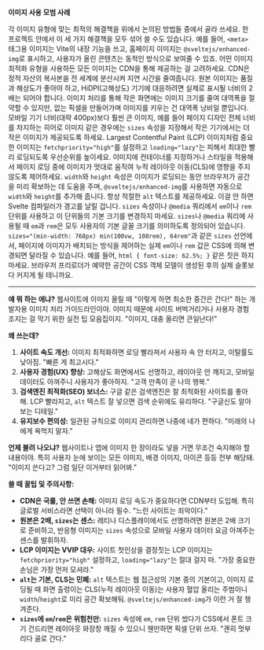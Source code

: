 **이미지 사용 모범 사례**

각 이미지 유형에 맞는 최적의 해결책을 위에서 논의된 방법들 중에서 골라 쓰세요. 한 프로젝트 안에서 이 세 가지 해결책을 모두 섞어 쓸 수도 있습니다. 예를 들어, `<meta>` 태그용 이미지는 Vite의 내장 기능을 쓰고, 홈페이지 이미지는 `@sveltejs/enhanced-img`로 표시하고, 사용자가 올린 콘텐츠는 동적인 방식으로 보여줄 수 있죠.
어떤 이미지 최적화 유형을 사용하든 모든 이미지는 CDN을 통해 제공하는 걸 고려하세요. CDN은 정적 자산의 복사본을 전 세계에 분산시켜 지연 시간을 줄여줍니다.
원본 이미지는 품질과 해상도가 좋아야 하고, HiDPI(고해상도) 기기에 대응하려면 실제로 표시될 너비의 2배는 되어야 합니다. 이미지 처리를 통해 작은 화면에는 이미지 크기를 줄여 대역폭을 절약할 수 있지만, 없는 픽셀을 만들어가며 이미지를 키우는 건 대역폭 낭비일 뿐입니다.
모바일 기기 너비(대략 400px)보다 훨씬 큰 이미지, 예를 들어 페이지 디자인 전체 너비를 차지하는 히어로 이미지 같은 경우에는 `sizes` 속성을 지정해서 작은 기기에서는 더 작은 이미지가 제공되도록 하세요.
Largest Contentful Paint (LCP) 이미지처럼 중요한 이미지는 `fetchpriority="high"`를 설정하고 `loading="lazy"`는 피해서 최대한 빨리 로딩되도록 우선순위를 높이세요.
이미지에 컨테이너를 지정하거나 스타일을 적용해서 페이지 로딩 중에 이미지가 멋대로 움직여 누적 레이아웃 이동(CLS)에 영향을 주지 않도록 제어하세요. `width`와 `height` 속성은 이미지가 로딩되는 동안 브라우저가 공간을 미리 확보하는 데 도움을 주며, `@sveltejs/enhanced-img`를 사용하면 자동으로 `width`와 `height`를 추가해 줍니다.
항상 적절한 `alt` 텍스트를 제공하세요. 이걸 안 하면 Svelte 컴파일러가 경고를 날릴 겁니다.
`sizes` 속성이나 `@media` 쿼리에서 `em`이나 `rem` 단위를 사용하고 이 단위들의 기본 크기를 변경하지 마세요. `sizes`나 `@media` 쿼리에 사용될 때 `em`과 `rem`은 모두 사용자의 기본 글꼴 크기를 의미하도록 정의되어 있습니다. `sizes="(min-width: 768px) min(100vw, 108rem), 64rem"`과 같은 `sizes` 선언에서, 페이지에 이미지가 배치되는 방식을 제어하는 실제 `em`이나 `rem` 값은 CSS에 의해 변경되면 달라질 수 있습니다. 예를 들어, `html { font-size: 62.5%; }` 같은 짓은 하지 마세요. 브라우저 프리로더가 예약한 공간이 CSS 객체 모델이 생성된 후의 실제 슬롯보다 커지게 될 테니까요.

---

**얘 뭐 하는 애냐?**
웹사이트에 이미지 올릴 때 "이렇게 하면 최소한 중간은 간다!" 하는 개발자용 이미지 처리 가이드라인이야. 이미지 때문에 사이트 버벅거리거나 사용자 경험 조지는 걸 막기 위한 실전 팁 모음집이지. "이미지, 대충 올리면 큰일난다!"

**왜 쓰는데?**
1.  **사이트 속도 개선:** 이미지 최적화하면 로딩 빨라져서 사용자 속 안 터지고, 이탈률도 낮아짐. "빠른 게 최고시다."
2.  **사용자 경험(UX) 향상:** 고해상도 화면에서도 선명하고, 레이아웃 안 깨지고, 모바일 데이터도 아껴주니 사용자가 좋아하지. "고객 만족이 곧 나의 행복."
3.  **검색엔진 최적화(SEO) 보너스:** 구글 같은 검색엔진은 잘 최적화된 사이트를 좋아해. LCP 빨라지고, `alt` 텍스트 잘 넣으면 검색 순위에도 유리하다. "구글신도 알아보는 디테일."
4.  **유지보수 편의성:** 일관된 규칙으로 이미지 관리하면 나중에 네가 편하다. "미래의 나에게 욕먹지 말자."

**언제 불려 나오냐?**
웹사이트나 앱에 이미지 한 장이라도 넣을 거면 무조건 숙지해야 할 내용이야. 특히 사용자 눈에 보이는 모든 이미지, 배경 이미지, 아이콘 등등 전부 해당돼. "이미지 쓴다고? 그럼 일단 이거부터 읽어봐."

**쓸 때 꿀팁 및 주의사항:**
*   **CDN은 국룰, 안 쓰면 손해:** 이미지 로딩 속도가 중요하다면 CDN부터 도입해. 특히 글로벌 서비스라면 선택이 아니라 필수. "느린 사이트는 죄악이다."
*   **원본은 2배, `sizes`는 센스:** 레티나 디스플레이에서도 선명하려면 원본은 2배 크기로 준비하고, 반응형 이미지는 `sizes` 속성으로 모바일 사용자 데이터 요금 아껴주는 센스를 발휘하자.
*   **LCP 이미지는 VVIP 대우:** 사이트 첫인상을 결정짓는 LCP 이미지는 `fetchpriority="high"` 설정하고, `loading="lazy"`는 절대 걸지 마. "가장 중요한 손님은 가장 먼저 모셔라."
*   **`alt`는 기본, CLS는 민폐:** `alt` 텍스트는 웹 접근성의 기본 중의 기본이고, 이미지 로딩될 때 화면 출렁이는 CLS(누적 레이아웃 이동)는 사용자 혈압 올리는 주범이니 `width`/`height`로 미리 공간 확보해둬. `@sveltejs/enhanced-img`가 이런 거 잘 챙겨준다.
*   **`sizes`에 `em`/`rem`은 위험천만:** `sizes` 속성에 `em`, `rem` 단위 썼다가 CSS에서 폰트 크기 건드리면 레이아웃 와장창 깨질 수 있으니 웬만하면 픽셀 단위 쓰자. "괜히 멋부리다 골로 간다."